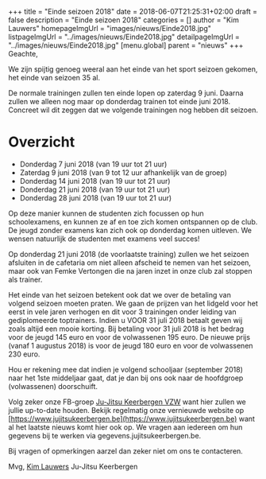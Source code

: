 +++
title = "Einde seizoen 2018"
date = 2018-06-07T21:25:31+02:00
draft = false
description = "Einde seizoen 2018"
categories = []
author = "Kim Lauwers"
homepageImgUrl = "images/nieuws/Einde2018.jpg"
listpageImgUrl = "../images/nieuws/Einde2018.jpg"
detailpageImgUrl = "../images/nieuws/Einde2018.jpg"
[menu.global]
    parent = "nieuws"
+++
Geachte,


We zijn spijtig genoeg weeral aan het einde van het sport seizoen gekomen, 
het einde van seizoen 35 al.


De normale trainingen zullen ten einde lopen op zaterdag 9 juni. Daarna zullen we alleen nog maar op donderdag trainen tot einde juni 2018. 
Concreet wil dit zeggen dat we volgende trainingen nog hebben dit seizoen.

# Overzicht
* Donderdag 7 juni 2018 (van 19 uur tot 21 uur)
* Zaterdag 9 juni 2018 (van 9 tot 12 uur afhankelijk van de groep)
* Donderdag 14 juni 2018 (van 19 uur tot 21 uur)
* Donderdag 21 juni 2018 (van 19 uur tot 21 uur)
* Donderdag 28 juni 2018 (van 19 uur tot 21 uur)

Op deze manier kunnen de studenten zich focussen op hun schoolexamens, en kunnen ze af en toe zich komen ontspannen op de club. De jeugd zonder examens kan zich ook op donderdag komen uitleven.
We wensen natuurlijk de studenten met examens veel succes!

Op donderdag 21 juni 2018 (de voorlaatste training) zullen we het seizoen afsluiten in de cafetaria om niet alleen afscheid te nemen van het seizoen, maar ook van Femke Vertongen die na jaren inzet in onze club zal stoppen als trainer.

Het einde van het seizoen betekent ook dat we over de betaling van volgend seizoen moeten praten.
We gaan de prijzen van het lidgeld voor het eerst in vele jaren verhogen en dit voor 3 trainingen onder leiding van gediplomeerde toptrainers. 
Indien u VOOR 31 juli 2018 betaalt geven wij zoals altijd een mooie korting. Bij betaling voor 31 juli 2018 is het bedrag voor de jeugd 145 euro en voor de volwassenen 195 euro.
De nieuwe prijs (vanaf 1 augustus 2018) is voor de jeugd 180 euro en voor de volwassenen 230 euro.

Hou er rekening mee dat indien je volgend schooljaar (september 2018) naar het 1ste middeljaar gaat, dat je dan bij ons ook naar de hoofdgroep (volwassenen) doorschuift.

Volg zeker onze FB-groep [Ju-Jitsu Keerbergen VZW](https://www.facebook.com/groups/357231384348318/) want hier zullen we jullie up-to-date houden. Bekijk regelmatig onze vernieuwde website op [https://www.jujitsukeerbergen.be](https://www.jujitsukeerbergen.be) want al het laatste nieuws komt hier ook op.
We vragen aan iedereen om hun gegevens bij te werken via gegevens.jujitsukeerbergen.be.

Bij vragen of opmerkingen aarzel dan zeker niet om ons te contacteren.

Mvg,
[Kim Lauwers](https://www.jujitsukeerbergen.be/trainers/#Kim_Lauwers)
Ju-Jitsu Keerbergen




